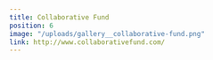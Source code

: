 ```yaml
---
title: Collaborative Fund
position: 6
image: "/uploads/gallery__collaborative-fund.png"
link: http://www.collaborativefund.com/
---
```


